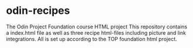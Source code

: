 # odin-recipes
The Odin Project Foundation course HTML project
This repository contains a index.html file as well as three recipe html-files including picture and link integrations. 
All is set up according to the TOP foundation html project. 
